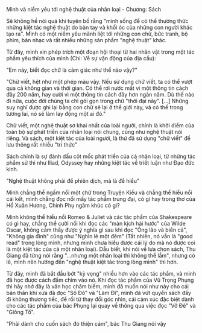 Mình và niềm yêu tới nghệ thuật của nhân loại - Chương: Sách

Sẽ không hề nói quá khi tuyên bố rằng "mình sống để có thể thưởng thức những kiệt tác nghệ thuật do bàn tay và khối óc của những con người khác tạo ra". Mình có một niềm yêu mãnh liệt tới những con chữ, bức tranh, bộ phim, bản nhạc và rất nhiều những sản phẩm "nghệ thuật" khác.

Từ đây, mình xin phép trích một đoạn hội thoại từ hai nhân vật trong một tác phẩm yêu thích của mình (Chi: Về sự vận động của địa cầu):

"Em này, biết đọc chữ là cảm giác như thế nào vậy?"

"Chữ viết, hệt như một phép màu vậy. Nếu sử dụng chữ viết, ta có thể vượt qua cả không gian và thời gian. Có thể rơi nước mắt vì một thông tin cách đây 200 năm, hay cười vì một thông tin cách đây hơn ngàn năm. Dù thế nào đi nữa, cuộc đời chúng ta chỉ gói gọn trong chữ "thời đại này". [...] Những suy nghĩ được ghi lại bằng con chữ sẽ lại ở thế giới này, và có thể trong tương lai, nó sẽ làm lay động một ai đó."

Chữ viết, một nghệ thuật sơ khai nhất của loài người, chính là khởi điểm của toàn bộ sự phát triển của nhân loại nói chung, cũng như nghệ thuật nói riêng. Và sách, một kiệt tác của loài người, là thứ đã sử dụng "chữ viết" để lưu thông rất nhiều "tri thức"

Sách chính là sự đánh dấu cột mốc phát triển của cả nhân loại, từ những tác phẩm sử thi như Iliad, Odyssey hay những kiệt tác về triết luận như Đạo đức kinh.

"Nghệ thuật không phải để phiên dịch, mà là để hiểu"

Mình chẳng thể ngấm nổi một chữ trong Truyện Kiều và chẳng thể hiểu nổi cái kết, mình chẳng đọc nổi mấy tác phẩm trung đại, có gì hay trong thơ của Hồ Xuân Hương, Chinh Phụ ngâm khúc có gì? 

Mình không thể hiểu nổi Romeo & Juliet và các tác phẩm của Shakespeare có gì hay, chẳng thể cười nổi khi đọc các "màn kịch hài hước" của Wilde Oscar, không cảm thấy được ý nghĩa gì sau khi đọc "Ông lão và biển cả", "Không gia đình" cũng như "Nghìn lẻ một đêm" (Tất nhiên, nó vẫn là "good read" trong lòng mình, nhưng mình chưa hiểu được cái lý do mà nó được coi là một kiệt tác của cả một nhân loại). Dẫu biết, khi nói về lựa chọn sách, Thu Giang đã từng nói rằng  "...nhưng một nhân loại thì không thể lầm", nhưng có lẽ, mình nên hướng đến "nghệ thuật kiệt tác trong lòng mình" thì hơn.


Từ đây, mình đã bắt đầu bớt "kỳ vọng" nhiều hơn vào các tác phẩm, và mình đã học được cách đắm chìm vào nó. Khi đọc tác phẩm của Vũ Trọng Phụng thì hãy nhớ đây là văn học châm biếm, mình đã muốn nói như này cho cái bản thân khi xưa đã đọc "Số Đỏ" và "Làm Đĩ", mình đã vứt quyển sách đấy đi không thương tiếc, để rồi từ thay đổi góc nhìn, cái cảm xúc đặc biệt dành cho các tác phẩm của bác Phụng lại quay về thông qua việc đọc "Vỡ Đê" và "Giông Tố".

"Phải dành cho cuốn sách đó thiện cảm", bác Thu Giang nói vậy